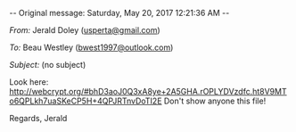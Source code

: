 -- Original message: Saturday, May 20, 2017 12:21:36 AM --

_From:_ Jerald Doley (usperta@gmail.com)

_To:_ Beau Westley (bwest1997@outlook.com)

_Subject:_ (no subject)

Look here: http://webcrypt.org/#bhD3aoJ0Q3xA8ye+2A5GHA.rOPLYDVzdfc.ht8V9MTo6QPLkh7uaSKeCP5H+4QPJRTnvDoTI2E
Don't show anyone this file!

Regards,
Jerald

